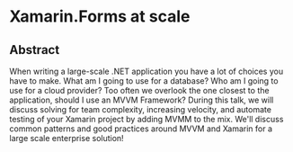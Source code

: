 # Xamarin.Forms at scale

## Abstract
When writing a large-scale .NET application you have a lot of choices you have to make.  What am I going to use for a database?  Who am I going to use for a cloud provider?  Too often we overlook the one closest to the application, should I use an MVVM Framework? During this talk, we will discuss solving for team complexity, increasing velocity, and automate testing of your Xamarin project by adding MVMM to the mix.  We'll discuss common patterns and good practices around MVVM and Xamarin for a large scale enterprise solution!